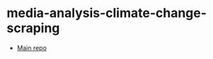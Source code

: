 # media-analysis-climate-change-scraping

- [Main repo](https://github.com/juliuskrahn/media-analysis-climate-change)
